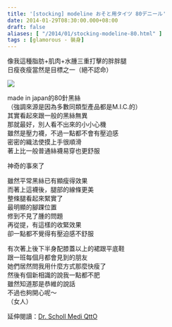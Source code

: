 ```yaml
---
title: '[stocking] modeline おそと用タイツ 80デニール'
date: 2014-01-29T08:30:00.000+08:00
draft: false
aliases: [ "/2014/01/stocking-modeline-80.html" ]
tags : [glamorous - 裝身]
---
```


像我這種脂肪+肌肉+水腫三重打擊的胖胖腿  
日瘦夜瘦當然是目標之一（絕不認命）  

![](/images/modeline.jpg)

made in japan的80針黑絲  
（強調來源是因為多數同類型產品都是M.I.C.的）  
其實看起來跟一般的黑絲無異  
那就最好，別人看不出來的小小心機  
雖然是壓力襪，不過一點都不會有壓迫感  
密密的織法使摸上手很順滑  
著上比一般普通絲襪易穿也更舒服  
  
神奇的事來了  
  
雖然平常黑絲已有顯瘦得效果  
而著上這襪後，腿部的線條更美  
整條腿看起來緊實了  
最明顯的腳踝位置  
修到不見了腫的問題  
再從提，有這樣的收緊效果  
卻一點都不覺得有壓迫感不舒服  
  
有次著上後下半身配膝蓋以上的裙跟平底鞋  
跟一班每個月都會見到的朋友  
她們居然問我用什麼方式那麼快瘦了  
然後有個新相識的說我一點都不肥  
雖然知道那是恭維的說話  
不過也夠開心呢～  
（女人）  
  
延伸閱讀：[Dr. Scholl Medi QttO](https://hidie.net/drschollqtto/)
